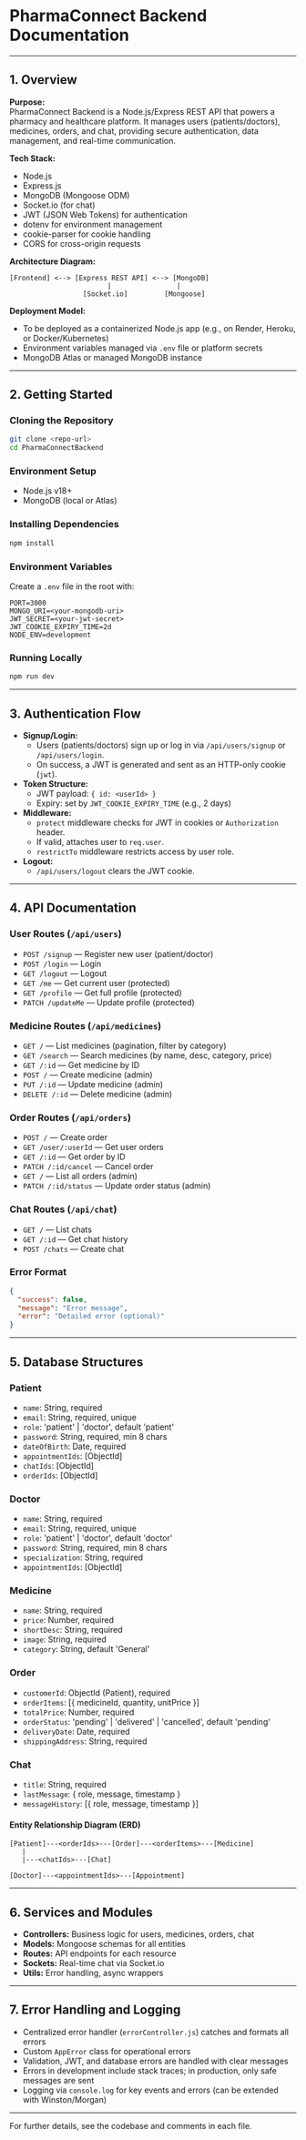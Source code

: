 # PharmaConnect Backend Documentation

---

## 1. Overview

**Purpose:**  
PharmaConnect Backend is a Node.js/Express REST API that powers a pharmacy and healthcare platform. It manages users (patients/doctors), medicines, orders, and chat, providing secure authentication, data management, and real-time communication.

**Tech Stack:**
- Node.js
- Express.js
- MongoDB (Mongoose ODM)
- Socket.io (for chat)
- JWT (JSON Web Tokens) for authentication
- dotenv for environment management
- cookie-parser for cookie handling
- CORS for cross-origin requests

**Architecture Diagram:**
```
[Frontend] <--> [Express REST API] <--> [MongoDB]
                        |                |
                  [Socket.io]         [Mongoose]
```

**Deployment Model:**
- To be deployed as a containerized Node.js app (e.g., on Render, Heroku, or Docker/Kubernetes)
- Environment variables managed via `.env` file or platform secrets
- MongoDB Atlas or managed MongoDB instance

---

## 2. Getting Started

### Cloning the Repository
```bash
git clone <repo-url>
cd PharmaConnectBackend
```

### Environment Setup
- Node.js v18+
- MongoDB (local or Atlas)

### Installing Dependencies
```bash
npm install
```

### Environment Variables
Create a `.env` file in the root with:
```
PORT=3000
MONGO_URI=<your-mongodb-uri>
JWT_SECRET=<your-jwt-secret>
JWT_COOKIE_EXPIRY_TIME=2d
NODE_ENV=development
```

### Running Locally
```bash
npm run dev
```

---

## 3. Authentication Flow

- **Signup/Login:**
  - Users (patients/doctors) sign up or log in via `/api/users/signup` or `/api/users/login`.
  - On success, a JWT is generated and sent as an HTTP-only cookie (`jwt`).
- **Token Structure:**
  - JWT payload: `{ id: <userId> }`
  - Expiry: set by `JWT_COOKIE_EXPIRY_TIME` (e.g., 2 days)
- **Middleware:**
  - `protect` middleware checks for JWT in cookies or `Authorization` header.
  - If valid, attaches user to `req.user`.
  - `restrictTo` middleware restricts access by user role.
- **Logout:**
  - `/api/users/logout` clears the JWT cookie.

---

## 4. API Documentation

### User Routes (`/api/users`)
- `POST /signup` — Register new user (patient/doctor)
- `POST /login` — Login
- `GET /logout` — Logout
- `GET /me` — Get current user (protected)
- `GET /profile` — Get full profile (protected)
- `PATCH /updateMe` — Update profile (protected)

### Medicine Routes (`/api/medicines`)
- `GET /` — List medicines (pagination, filter by category)
- `GET /search` — Search medicines (by name, desc, category, price)
- `GET /:id` — Get medicine by ID
- `POST /` — Create medicine (admin)
- `PUT /:id` — Update medicine (admin)
- `DELETE /:id` — Delete medicine (admin)

### Order Routes (`/api/orders`)
- `POST /` — Create order
- `GET /user/:userId` — Get user orders
- `GET /:id` — Get order by ID
- `PATCH /:id/cancel` — Cancel order
- `GET /` — List all orders (admin)
- `PATCH /:id/status` — Update order status (admin)

### Chat Routes (`/api/chat`)
- `GET /` — List chats
- `GET /:id` — Get chat history
- `POST /chats` — Create chat

### Error Format
```json
{
  "success": false,
  "message": "Error message",
  "error": "Detailed error (optional)"
}
```

---

## 5. Database Structures

### Patient
- `name`: String, required
- `email`: String, required, unique
- `role`: 'patient' | 'doctor', default 'patient'
- `password`: String, required, min 8 chars
- `dateOfBirth`: Date, required
- `appointmentIds`: [ObjectId]
- `chatIds`: [ObjectId]
- `orderIds`: [ObjectId]

### Doctor
- `name`: String, required
- `email`: String, required, unique
- `role`: 'patient' | 'doctor', default 'doctor'
- `password`: String, required, min 8 chars
- `specialization`: String, required
- `appointmentIds`: [ObjectId]

### Medicine
- `name`: String, required
- `price`: Number, required
- `shortDesc`: String, required
- `image`: String, required
- `category`: String, default 'General'

### Order
- `customerId`: ObjectId (Patient), required
- `orderItems`: [{ medicineId, quantity, unitPrice }]
- `totalPrice`: Number, required
- `orderStatus`: 'pending' | 'delivered' | 'cancelled', default 'pending'
- `deliveryDate`: Date, required
- `shippingAddress`: String, required

### Chat
- `title`: String, required
- `lastMessage`: { role, message, timestamp }
- `messageHistory`: [{ role, message, timestamp }]

#### Entity Relationship Diagram (ERD)
```
[Patient]---<orderIds>---[Order]---<orderItems>---[Medicine]
   |                          
   |---<chatIds>---[Chat]

[Doctor]---<appointmentIds>---[Appointment]
```

---

## 6. Services and Modules
- **Controllers:** Business logic for users, medicines, orders, chat
- **Models:** Mongoose schemas for all entities
- **Routes:** API endpoints for each resource
- **Sockets:** Real-time chat via Socket.io
- **Utils:** Error handling, async wrappers

---

## 7. Error Handling and Logging
- Centralized error handler (`errorController.js`) catches and formats all errors
- Custom `AppError` class for operational errors
- Validation, JWT, and database errors are handled with clear messages
- Errors in development include stack traces; in production, only safe messages are sent
- Logging via `console.log` for key events and errors (can be extended with Winston/Morgan)

---

For further details, see the codebase and comments in each file.
